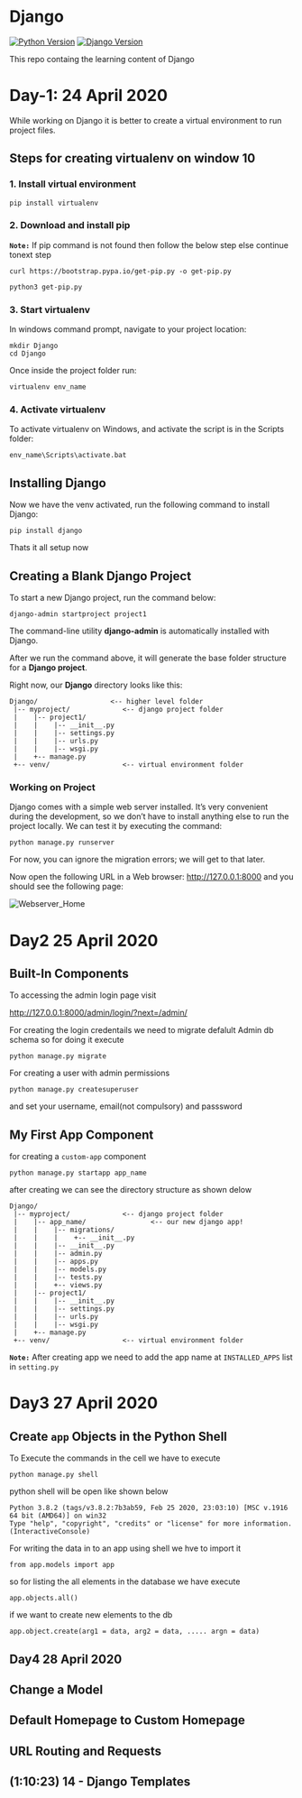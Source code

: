 # Django
[![Python Version](https://img.shields.io/badge/python-3.x-brightgreen.svg)](https://python.org)
[![Django Version](https://img.shields.io/badge/django-2.1.5-brightgreen.svg)](https://djangoproject.com)

This repo containg the learning content of Django



# Day-1: 24 April 2020

While working on Django it is better to create a virtual environment to run project files.

## Steps for creating virtualenv on window 10

### 1. Install virtual environment
```
pip install virtualenv
```

### 2. Download and install pip
**`Note:`** If pip command is not found then follow the below step else continue tonext step
```
curl https://bootstrap.pypa.io/get-pip.py -o get-pip.py
```
```
python3 get-pip.py
```


### 3. Start virtualenv
In windows command prompt, navigate to your project location: 
```
mkdir Django
cd Django
```
Once inside the project folder run: 
```
virtualenv env_name
```
### 4. Activate virtualenv

To activate virtualenv on Windows, and activate the script is in the Scripts folder:

```
env_name\Scripts\activate.bat
```


## Installing Django 

Now we have the venv activated, run the following command to install Django:
```
pip install django
```

Thats it all setup now

## Creating a Blank Django Project
To start a new Django project, run the command below:
```
django-admin startproject project1
```

The command-line utility **django-admin** is automatically installed with Django.

After we run the command above, it will generate the base folder structure for a **Django project**.

Right now, our **Django** directory looks like this:

```
Django/                  <-- higher level folder
 |-- myproject/             <-- django project folder
 |    |-- project1/
 |    |    |-- __init__.py
 |    |    |-- settings.py
 |    |    |-- urls.py
 |    |    |-- wsgi.py
 |    +-- manage.py
 +-- venv/                  <-- virtual environment folder
 ```
### Working on Project

Django comes with a simple web server installed. It’s very convenient during the development, so we don’t have to install anything else to run the project locally. We can test it by executing the command:
```
python manage.py runserver
```
For now, you can ignore the migration errors; we will get to that later.

Now open the following URL in a Web browser: http://127.0.0.1:8000 and you should see the following page:

![Webserver_Home](img/webserver.png)






# Day2 25 April 2020

## Built-In Components

To accessing the admin login page visit

http://127.0.0.1:8000/admin/login/?next=/admin/


For creating the login credentails we need to migrate defalult Admin db schema so for doing it execute

```
python manage.py migrate
```

For creating a user with admin permissions

```
python manage.py createsuperuser
```
and set your username, email(not compulsory) and passsword


## My First App Component

for creating a `custom-app` component
```
python manage.py startapp app_name
```
after creating we can see the directory structure as shown delow

```
Django/
 |-- myproject/             <-- django project folder
 |    |-- app_name/                <-- our new django app!
 |    |    |-- migrations/
 |    |    |    +-- __init__.py
 |    |    |-- __init__.py
 |    |    |-- admin.py
 |    |    |-- apps.py
 |    |    |-- models.py
 |    |    |-- tests.py
 |    |    +-- views.py
 |    |-- project1/
 |    |    |-- __init__.py
 |    |    |-- settings.py
 |    |    |-- urls.py
 |    |    |-- wsgi.py
 |    +-- manage.py
 +-- venv/                  <-- virtual environment folder
```

**`Note:`** After creating app we need to add the app name at `INSTALLED_APPS` list in `setting.py`

# Day3 27 April 2020

## Create `app` Objects in the Python Shell

To Execute the commands in the cell we have to execute

```
python manage.py shell
```
python shell will be open like shown below

```
Python 3.8.2 (tags/v3.8.2:7b3ab59, Feb 25 2020, 23:03:10) [MSC v.1916 64 bit (AMD64)] on win32
Type "help", "copyright", "credits" or "license" for more information.
(InteractiveConsole)
```

For writing the data in to an app using shell we hve to import it
```
from app.models import app
```
so for listing the all elements in the database we have execute
```
app.objects.all()
```
if we want to create new elements to the db
```
app.object.create(arg1 = data, arg2 = data, ..... argn = data)
```
## Day4 28 April 2020 
## Change a Model
## Default Homepage to Custom Homepage
## URL Routing and Requests
## (1:10:23) 14 - Django Templates
